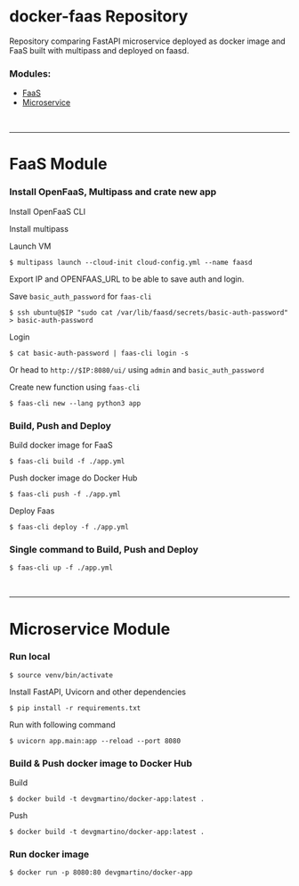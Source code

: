 # docker-faas Repository

Repository comparing FastAPI microservice deployed as docker image and FaaS 
built with multipass and deployed on faasd.

### Modules:
- [FaaS](#faas-module)
- [Microservice](#microservice-module)

<br>

---

# FaaS Module

### Install OpenFaaS, Multipass and crate new app

Install OpenFaaS CLI

Install multipass

Launch VM
```shell
$ multipass launch --cloud-init cloud-config.yml --name faasd
```

Export IP and OPENFAAS_URL to be able to save auth and login.

Save `basic_auth_password` for `faas-cli`
```shell
$ ssh ubuntu@$IP "sudo cat /var/lib/faasd/secrets/basic-auth-password" > basic-auth-password
```

Login
```shell
$ cat basic-auth-password | faas-cli login -s
```
Or head to `http://$IP:8080/ui/` using `admin` and `basic_auth_password`

Create new function using `faas-cli`

```shell
$ faas-cli new --lang python3 app
```

### Build, Push and Deploy

Build docker image for FaaS
```shell
$ faas-cli build -f ./app.yml
```

Push docker image do Docker Hub
```shell
$ faas-cli push -f ./app.yml
```

Deploy Faas
```shell
$ faas-cli deploy -f ./app.yml
```

### Single command to Build, Push and Deploy
```shell
$ faas-cli up -f ./app.yml
```

<br>

---

# Microservice Module

### Run local

```shell
$ source venv/bin/activate
```

Install FastAPI, Uvicorn and other dependencies
```shell
$ pip install -r requirements.txt
```

Run with following command
```shell
$ uvicorn app.main:app --reload --port 8080
```

### Build & Push docker image to Docker Hub

Build
```shell
$ docker build -t devgmartino/docker-app:latest .
```

Push
```shell
$ docker build -t devgmartino/docker-app:latest .
```

### Run docker image
```shell
$ docker run -p 8080:80 devgmartino/docker-app
```